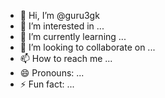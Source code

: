 - 👋 Hi, I’m @guru3gk
- 👀 I’m interested in ...
- 🌱 I’m currently learning ...
- 💞️ I’m looking to collaborate on ...
- 📫 How to reach me ...
- 😄 Pronouns: ...
- ⚡ Fun fact: ...

<!---
guru3gk/guru3gk is a ✨ special ✨ repository because its `README.md` (this file) appears on your GitHub profile.
You can click the Preview link to take a look at your changes.
--->
